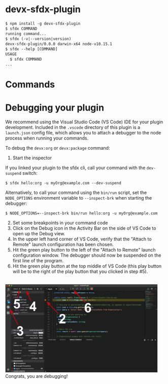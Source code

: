 devx-sfdx-plugin
==================


<!-- toc -->
<!-- tocstop -->
<!-- install -->
<!-- usage -->
```sh-session
$ npm install -g devx-sfdx-plugin
$ sfdx COMMAND
running command...
$ sfdx (-v|--version|version)
devx-sfdx-plugin/0.0.0 darwin-x64 node-v10.15.1
$ sfdx --help [COMMAND]
USAGE
  $ sfdx COMMAND
...
```
<!-- usagestop -->
<!-- commands -->
# Commands
<!-- commandsstop -->
<!-- debugging-your-plugin -->
# Debugging your plugin
We recommend using the Visual Studio Code (VS Code) IDE for your plugin development. Included in the `.vscode` directory of this plugin is a `launch.json` config file, which allows you to attach a debugger to the node process when running your commands.

To debug the `devx:org` or `devx:package` command: 
1. Start the inspector
  
If you linked your plugin to the sfdx cli, call your command with the `dev-suspend` switch: 
```sh-session
$ sfdx hello:org -u myOrg@example.com --dev-suspend
```
  
Alternatively, to call your command using the `bin/run` script, set the `NODE_OPTIONS` environment variable to `--inspect-brk` when starting the debugger:
```sh-session
$ NODE_OPTIONS=--inspect-brk bin/run hello:org -u myOrg@example.com
```

2. Set some breakpoints in your command code
3. Click on the Debug icon in the Activity Bar on the side of VS Code to open up the Debug view.
4. In the upper left hand corner of VS Code, verify that the "Attach to Remote" launch configuration has been chosen.
5. Hit the green play button to the left of the "Attach to Remote" launch configuration window. The debugger should now be suspended on the first line of the program. 
6. Hit the green play button at the top middle of VS Code (this play button will be to the right of the play button that you clicked in step #5).

<br><img src=".images/vscodeScreenshot.png" width="480" height="278"><br>
Congrats, you are debugging!
